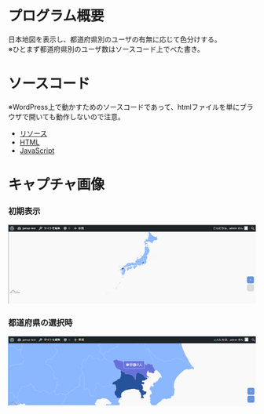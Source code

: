 # プログラム概要
日本地図を表示し、都道府県別のユーザの有無に応じて色分けする。  
※ひとまず都道府県別のユーザ数はソースコード上でべた書き。

# ソースコード
※WordPress上で動かすためのソースコードであって、htmlファイルを単にブラウザで開いても動作しないので注意。

- [リソース](./amchartst_jpn.resources)
- [HTML](./amchartst_jpn.html)
- [JavaScript](./amchartst_jpn.js)

# キャプチャ画像
### 初期表示
![初期表示](./img/jpn_map1.png)

### 都道府県の選択時
![東京都選択](./img/jpn_map2.png)
